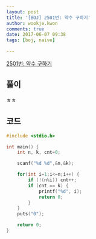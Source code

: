 ```yaml
---
layout: post
title: '[BOJ] 2501번: 약수 구하기'
author: wookje.kwon
comments: true
date: 2017-06-07 09:38
tags: [boj, naive]

---
```


[2501번: 약수 구하기](https://www.acmicpc.net/problem/2501)

## 풀이

ㅎㅎ

## 코드

```cpp
#include <stdio.h>

int main() {
	int n, k, cnt=0;

	scanf("%d %d",&n,&k);

	for(int i=1;i<=n;i++) {
		if (!(n%i)) cnt++;
		if (cnt == k) {
			printf("%d", i);
			return 0;
		}	
	}
	puts("0");

	return 0;
}
```